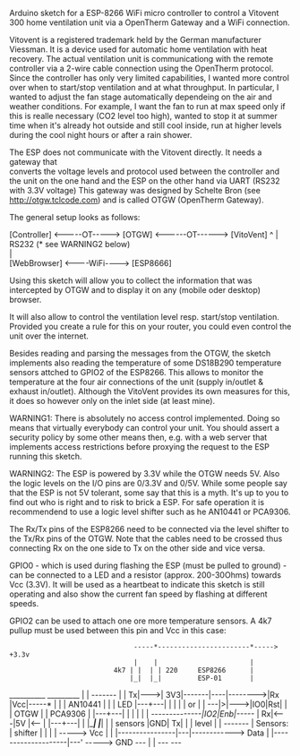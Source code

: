 Arduino sketch for a ESP-8266 WiFi micro controller to control a Vitovent 300 
home ventilation unit via a OpenTherm Gateway and a WiFi connection.

Vitovent is a registered trademark held by the German manufacturer Viessman.
It is a device used for automatic home ventilation with heat recovery.
The actual ventilation unit is communicationg with the remote controller via a 
2-wire cable connection using the OpenTherm protocol. 
Since the controller has only very limited capabilities, I wanted more control 
over when to start/stop ventilation and at what throughput.
In particular, I wanted to adjust the fan stage automatically dependeing on the
air and weather conditions. For example, I want the fan to run at max speed only
if this is realle necessary (CO2 level too high), wanted to stop it at summer 
time when it's already hot outside and still cool inside, run at higher levels
during the cool night hours or after a rain shower.    

The ESP does not communicate with the Vitovent directly. It needs a gateway that  
converts the voltage levels and protocol used between the controller and the unit
on the one hand and the ESP on the other hand via UART (RS232 with 3.3V voltage)
This gateway was designed by Schelte Bron (see http://otgw.tclcode.com) and is
called OTGW (OpenTherm Gateway).

The general setup looks as follows:

[Controller] <-----OT-----> [OTGW] <------OT------> [VitoVent]
                               ^
                               | RS232 (* see WARNING2 below)      
                               |     
[WebBrowser] <----WiFi----> [ESP8666]  

Using this sketch will allow you to collect the information that was intercepted by 
OTGW and to display it on any (mobile oder desktop) browser.
 
It will also allow to control the ventilation level resp. start/stop ventilation.
Provided you create a rule for this on your router, you could even control the unit
over the internet.

Besides reading and parsing the messages from the OTGW, the sketch implements also
reading the temperature of some DS18B290 temperature sensors attched to GPIO2 of the
ESP8266. This allows to monitor the temperature at the four air connections of the
unit (supply in/outlet & exhaust in/outlet). Although the VitoVent provides its own
measures for this, it does so however only on the inlet side (at least mine).  
 
WARNING1: There is absolutely no access control implemented. Doing so means that 
virtually everybody can control your unit. You should assert a security policy 
by some other means then, e.g. with a web server that implements access restrictions
before proxying the request to the ESP running this sketch.

WARNING2: The ESP is powered by 3.3V while the OTGW needs 5V. Also the logic levels
on the I/O pins are 0/3.3V and 0/5V. While some people say that the ESP is not 5V
tolerant, some say that this is a myth. It's up to you to find out who is right and
to risk to brick a ESP. For safe operation it is recommendend to use a logic level
shifter such as he AN10441 or PCA9306.

The Rx/Tx pins of the ESP8266 need to be connected via the level shifter to the
Tx/Rx pins of the OTGW. Note that the cables need to be crossed thus connecting Rx
on the one side to Tx on the other side and vice versa.

GPIO0 - which is used during flashing the ESP (must be pulled to ground) - can be
connected to a LED and a resistor (approx. 200-30Ohms) towards Vcc (3.3V). 
It will be used as a heartbeat to indicate this sketch is still operating and also
show the current fan speed by flashing at different speeds.   

GPIO2 can be used to attach one ore more temperature sensors. A 4k7 pullup must be
used between this pin and Vcc in this case:

                                   -----*-----------------------*-----> +3.3v
                                   |    |                       |
                              4k7 | |  | | 220     ESP8266      |
                                  |_|  |_|         ESP-01       |
  __________      _________        |    |          -------      |
 |        Tx|--->|      3V3|-------|----|-------->|Rx |Vcc|-----*
 |          |    | AN10441 |       |    |  LED    |---+---|     |
 |          |    |   or    |       |    ---|>|--->|IO0|Rst|     |
 |   OTGW   |    | PCA9306 |              |---+---|     |
 |          |    |         |       *--------------|IO2|Enb|-----*
 |        Rx|<---|5V       |<--    |              |---+---|     |
 |__________|    |_________|   |   | sensors      |GND| Tx|     |
      |            level       |   |               -------      |      Sensors:
      |            shifter     |   |                |   |       -----> Vcc
      |                        |   |----------------|---|------------> Data
      |                        |--------------------|---'       -----> GND
     ---                                            |           |
                                                   ---         ---
 
